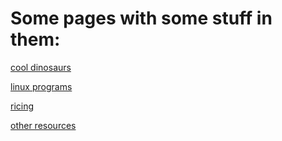 # Some pages with some stuff in them:

[cool dinosaurs](trex/index.html)

[linux programs](reads/linux-software)

[ricing](reads/rice)

[other resources](reads/zachs-resources)
